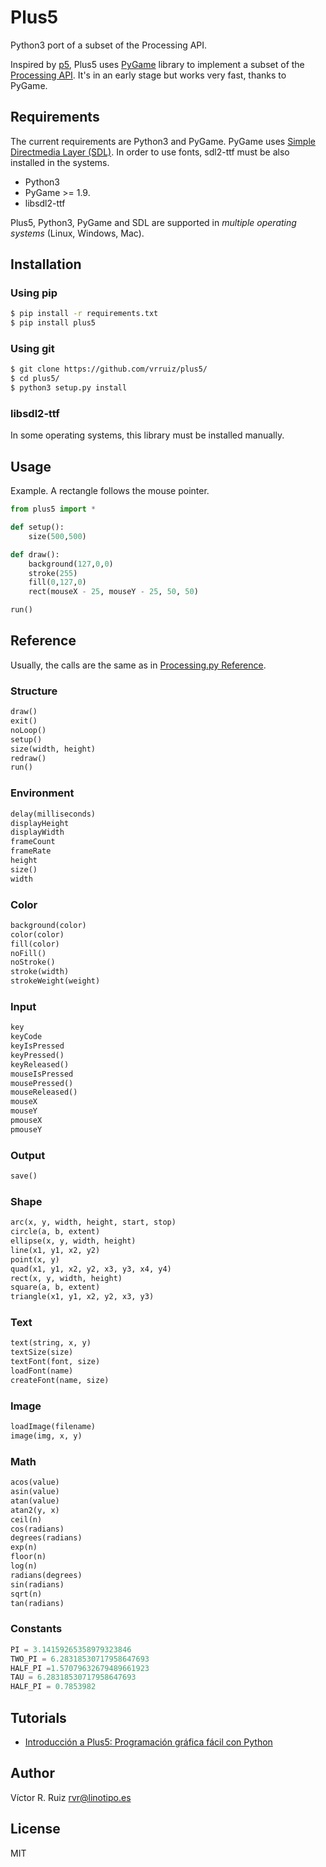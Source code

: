 # Plus5

Python3 port of a subset of the Processing API.

Inspired by [p5](https://pypi.org/project/p5/), Plus5 uses [PyGame](https://www.pygame.org/news) library to implement a subset of the [Processing API](https://py.processing.org/). It's in an early stage but works very fast, thanks to PyGame.

## Requirements

The current requirements are Python3 and PyGame. PyGame uses [Simple Directmedia Layer (SDL)](https://www.libsdl.org/). In order to use fonts, sdl2-ttf must be also installed in the systems.

- Python3
- PyGame >= 1.9.
- libsdl2-ttf

Plus5, Python3, PyGame and SDL are supported in *multiple operating systems* (Linux, Windows, Mac).

## Installation

### Using pip

```bash
$ pip install -r requirements.txt
$ pip install plus5
```

### Using git

```bash
$ git clone https://github.com/vrruiz/plus5/
$ cd plus5/
$ python3 setup.py install
```

### libsdl2-ttf

In some operating systems, this library must be installed manually.

## Usage

Example. A rectangle follows the mouse pointer.

```python
from plus5 import *

def setup():
    size(500,500)

def draw():
    background(127,0,0)
    stroke(255)
    fill(0,127,0)
    rect(mouseX - 25, mouseY - 25, 50, 50)

run()
```

## Reference

Usually, the calls are the same as in [Processing.py Reference](https://py.processing.org/reference/).

### Structure

```python
draw()
exit()
noLoop()
setup()
size(width, height)
redraw()
run()
```

### Environment
```python
delay(milliseconds)
displayHeight
displayWidth
frameCount
frameRate
height
size()
width
```

### Color

```python
background(color)
color(color)
fill(color)
noFill()
noStroke()
stroke(width)
strokeWeight(weight)
```

### Input

```python
key
keyCode
keyIsPressed
keyPressed()
keyReleased()
mouseIsPressed
mousePressed()
mouseReleased()
mouseX
mouseY
pmouseX
pmouseY
```

### Output

```python
save()
```

### Shape

```python
arc(x, y, width, height, start, stop)
circle(a, b, extent)
ellipse(x, y, width, height)
line(x1, y1, x2, y2)
point(x, y)
quad(x1, y1, x2, y2, x3, y3, x4, y4)
rect(x, y, width, height)
square(a, b, extent)
triangle(x1, y1, x2, y2, x3, y3)
```

### Text

```python
text(string, x, y)
textSize(size)
textFont(font, size)
loadFont(name)
createFont(name, size)
```

### Image

```python
loadImage(filename)
image(img, x, y)
```

### Math
```python
acos(value)
asin(value)
atan(value)
atan2(y, x)
ceil(n)
cos(radians)
degrees(radians)
exp(n)
floor(n)
log(n)
radians(degrees)
sin(radians)
sqrt(n)
tan(radians)
```

### Constants
```python
PI = 3.14159265358979323846
TWO_PI = 6.28318530717958647693
HALF_PI =1.57079632679489661923
TAU = 6.28318530717958647693
HALF_PI = 0.7853982
```

## Tutorials

- [Introducción a Plus5: Programación gráfica fácil con Python](https://vrruiz.github.io/plus5-tutorial/)

## Author

Víctor R. Ruiz <rvr@linotipo.es>

## License

MIT
